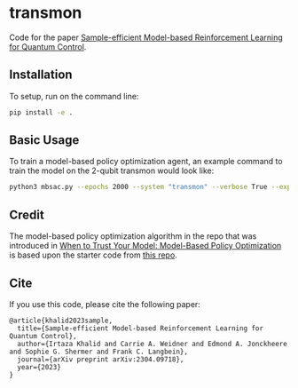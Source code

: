 # transmon

Code for the paper [Sample-efficient Model-based Reinforcement Learning for Quantum Control](https://arxiv.org/pdf/2304.09718.pdf).


## Installation
To setup, run on the command line:
```bash
pip install -e .
```

## Basic Usage
To train a model-based policy optimization agent, an example command to train the model on the 2-qubit transmon would look like:
```bash
python3 mbsac.py --epochs 2000 --system "transmon" --verbose True --experiment_name "transmon_model_no_shots_1" --buffer_size 2000 --respawn True --use_rl_model True --use_ham_model True --use_totally_random_ham True
```

## Credit
The model-based policy optimization algorithm in the repo that was introduced in [When to Trust Your Model: Model-Based Policy Optimization](https://arxiv.org/abs/1906.08253) is based upon the starter code from [this repo](https://github.com/Xingyu-Lin/mbpo_pytorch/).

## Cite
If you use this code, please cite the following paper:
```
@article{khalid2023sample,
  title={Sample-efficient Model-based Reinforcement Learning for Quantum Control},
  author={Irtaza Khalid and Carrie A. Weidner and Edmond A. Jonckheere and Sophie G. Shermer and Frank C. Langbein},
  journal={arXiv preprint arXiv:2304.09718},
  year={2023}
}
```
